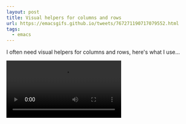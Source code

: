 ```yaml
---
layout: post
title: Visual helpers for columns and rows
url: https://emacsgifs.github.io/tweets/767271190717079552.html
tags:
  - emacs
---
```


I often need visual helpers for columns and rows, here's what I use...

<video controls autoplay>
  <source src="/public/videos/767271190717079552.mp4" type="video/mp4">
    Sorry your browser does not support the video tag, maybe time to upgrade?
</video>

